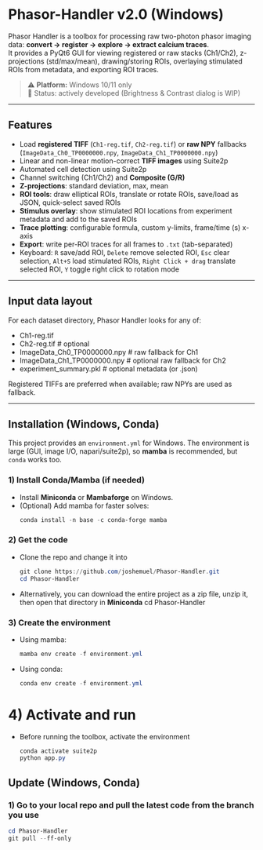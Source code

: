 # Phasor-Handler v2.0 (Windows)

Phasor Handler is a toolbox for processing raw two-photon phasor imaging data: **convert → register → explore → extract calcium traces**.  
It provides a PyQt6 GUI for viewing registered or raw stacks (Ch1/Ch2), z-projections (std/max/mean), drawing/storing ROIs, overlaying stimulated ROIs from metadata, and exporting ROI traces.

> ⚠️ **Platform:** Windows 10/11 only  
> 🧪 Status: actively developed (Brightness & Contrast dialog is WIP)

---

## Features

- Load **registered TIFF** (`Ch1-reg.tif`, `Ch2-reg.tif`) or **raw NPY** fallbacks (`ImageData_Ch0_TP0000000.npy`, `ImageData_Ch1_TP0000000.npy`)
- Linear and non-linear motion-correct **TIFF images** using Suite2p
- Automated cell detection using Suite2p
- Channel switching (Ch1/Ch2) and **Composite (G/R)**
- **Z-projections**: standard deviation, max, mean
- **ROI tools**: draw elliptical ROIs, translate or rotate ROIs, save/load as JSON, quick-select saved ROIs
- **Stimulus overlay**: show stimulated ROI locations from experiment metadata and add to the saved ROIs
- **Trace plotting**: configurable formula, custom y-limits, frame/time (s) x-axis
- **Export**: write per-ROI traces for all frames to `.txt` (tab-separated)
- Keyboard: `R` save/add ROI, `Delete` remove selected ROI, `Esc` clear selection, `Alt+S` load stimulated ROIs, `Right Click + drag` translate selected ROI, `Y` toggle right click to rotation mode

---

## Input data layout

For each dataset directory, Phasor Handler looks for any of:

- Ch1-reg.tif
- Ch2-reg.tif                 # optional
- ImageData_Ch0_TP0000000.npy # raw fallback for Ch1
- ImageData_Ch1_TP0000000.npy # optional raw fallback for Ch2
- experiment_summary.pkl      # optional metadata (or .json)

Registered TIFFs are preferred when available; raw NPYs are used as fallback.

---

## Installation (Windows, Conda)

This project provides an `environment.yml` for Windows. The environment is large (GUI, image I/O, napari/suite2p), so **mamba** is recommended, but `conda` works too.

### 1) Install Conda/Mamba (if needed)
- Install **Miniconda** or **Mambaforge** on Windows.
- (Optional) Add mamba for faster solves:
  ```powershell
  conda install -n base -c conda-forge mamba

### 2) Get the code
- Clone the repo and change it into
  ```powershell
  git clone https://github.com/joshemuel/Phasor-Handler.git
  cd Phasor-Handler
- Alternatively, you can download the entire project as a zip file, unzip it, then open that directory in **Miniconda**
  cd Phasor-Handler

### 3) Create the environment
- Using mamba:
  ```powershell
  mamba env create -f environment.yml
- Using conda:
  ```powershell
  conda env create -f environment.yml

# 4) Activate and run
- Before running the toolbox, activate the environment
  ```powershell
  conda activate suite2p
  python app.py
## Update (Windows, Conda)

### 1) Go to your local repo and pull the latest code from the branch you use
```powershell
cd Phasor-Handler
git pull --ff-only
